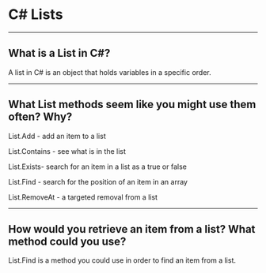 # C# Lists

---

## What is a List in C#?

A list in C# is an object that holds variables in a specific order.

---

## What List methods seem like you might use them often? Why?

List.Add -  add an item to a list

List.Contains -  see what is in the list 

List.Exists- search for an item in a list as a true or false 

List.Find - search for the position of an item in an array 

List.RemoveAt - a targeted removal from a list

--- 

## How would you retrieve an item from a list? What method could you use?

List.Find is a method you could use in order to find an item from a list. 